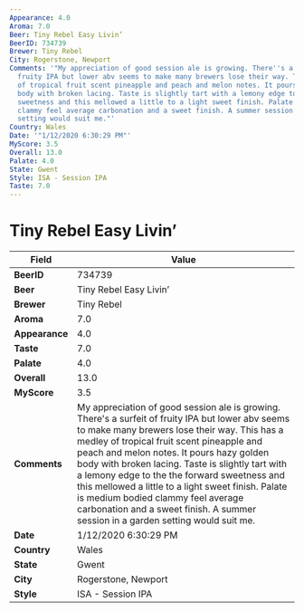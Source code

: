 ```yaml
---
Appearance: 4.0
Aroma: 7.0
Beer: Tiny Rebel Easy Livin’
BeerID: 734739
Brewer: Tiny Rebel
City: Rogerstone, Newport
Comments: '"My appreciation of good session ale is growing. There''s a surfeit of
  fruity IPA but lower abv seems to make many brewers lose their way. This has a medley
  of tropical fruit scent pineapple and peach and melon notes. It pours hazy golden
  body with broken lacing. Taste is slightly tart with a lemony edge to the the forward
  sweetness and this mellowed a little to a light sweet finish. Palate is medium bodied
  clammy feel average carbonation and a sweet finish. A summer session in a garden
  setting would suit me."'
Country: Wales
Date: '"1/12/2020 6:30:29 PM"'
MyScore: 3.5
Overall: 13.0
Palate: 4.0
State: Gwent
Style: ISA - Session IPA
Taste: 7.0
---
```


# Tiny Rebel Easy Livin’

| Field         | Value |
|---------------|-------|
| **BeerID** | 734739 |
| **Beer** | Tiny Rebel Easy Livin’ |
| **Brewer** | Tiny Rebel |
| **Aroma** | 7.0 |
| **Appearance** | 4.0 |
| **Taste** | 7.0 |
| **Palate** | 4.0 |
| **Overall** | 13.0 |
| **MyScore** | 3.5 |
| **Comments** | My appreciation of good session ale is growing. There's a surfeit of fruity IPA but lower abv seems to make many brewers lose their way. This has a medley of tropical fruit scent pineapple and peach and melon notes. It pours hazy golden body with broken lacing. Taste is slightly tart with a lemony edge to the the forward sweetness and this mellowed a little to a light sweet finish. Palate is medium bodied clammy feel average carbonation and a sweet finish. A summer session in a garden setting would suit me. |
| **Date** | 1/12/2020 6:30:29 PM |
| **Country** | Wales |
| **State** | Gwent |
| **City** | Rogerstone, Newport |
| **Style** | ISA - Session IPA |
